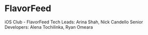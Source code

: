 # FlavorFeed
iOS Club - FlavorFeed
Tech Leads: Arina Shah, Nick Candello
Senior Developers: Alena Tochilinka, Ryan Omeara
